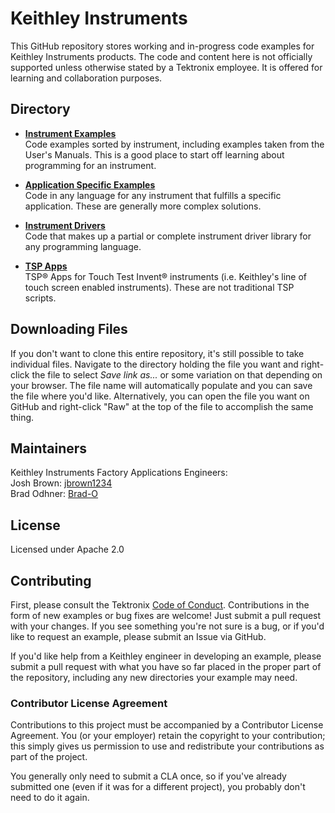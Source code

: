 # Keithley Instruments

This GitHub repository stores working and in-progress code examples for Keithley Instruments products. The code and content here is not officially supported unless otherwise stated by a Tektronix employee. It is offered for learning and collaboration purposes.

## Directory

* **[Instrument Examples](./Instrument_Examples)**  
Code examples sorted by instrument, including examples taken from the User's Manuals. This is a good place to start off learning about programming for an instrument.

* **[Application Specific Examples](./Application_Specific)**  
Code in any language for any instrument that fulfills a specific application. These are generally more complex solutions.

* **[Instrument Drivers](./Drivers)**  
Code that makes up a partial or complete instrument driver library for any programming language.

* **[TSP Apps](./TSP_Apps)**  
TSP&reg; Apps for Touch Test Invent&reg; instruments (i.e. Keithley's line of touch screen enabled instruments). These are not traditional TSP scripts.

## Downloading Files

If you don't want to clone this entire repository, it's still possible to take individual files. Navigate to the directory holding the file you want and right-click the file to select _Save link as..._ or some variation on that depending on your browser. The file name will automatically populate and you can save the file where you'd like. Alternatively, you can open the file you want on GitHub and right-click "Raw" at the top of the file to accomplish the same thing.

## Maintainers

Keithley Instruments Factory Applications Engineers:  
Josh Brown: [jbrown1234](https://github.com/jbrown1234)  
Brad Odhner: [Brad-O](https://github.com/Brad-O)

## License

Licensed under Apache 2.0

## Contributing

First, please consult the Tektronix [Code of Conduct](https://tektronix.github.io/Code-Of-Conduct/). Contributions in the form of new examples or bug fixes are welcome! Just submit a pull request with your changes. If you see something you're not sure is a bug, or if you'd like to request an example, please submit an Issue via GitHub.  

If you'd like help from a Keithley engineer in developing an example, please submit a pull request with what you have so far placed in the proper part of the repository, including any new directories your example may need.

### Contributor License Agreement

Contributions to this project must be accompanied by a Contributor License Agreement. You (or your employer) retain the copyright to your contribution; this simply gives us permission to use and redistribute your contributions as part of the project.

You generally only need to submit a CLA once, so if you've already submitted one (even if it was for a different project), you probably don't need to do it again.
